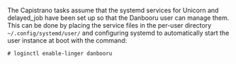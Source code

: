 The Capistrano tasks assume that the systemd services for Unicorn and
delayed_job have been set up so that the Danbooru user can manage them.
This can be done by placing the service files in the per-user directory
`~/.config/systemd/user/` and configuring systemd to automatically start
the user instance at boot with the command:

    # loginctl enable-linger danbooru
